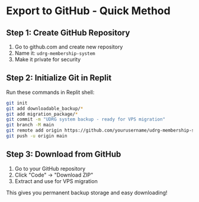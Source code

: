 # Export to GitHub - Quick Method

## Step 1: Create GitHub Repository
1. Go to github.com and create new repository
2. Name it: `udrg-membership-system`
3. Make it private for security

## Step 2: Initialize Git in Replit
Run these commands in Replit shell:

```bash
git init
git add downloadable_backup/*
git add migration_package/*
git commit -m "UDRG system backup - ready for VPS migration"
git branch -M main
git remote add origin https://github.com/yourusername/udrg-membership-system.git
git push -u origin main
```

## Step 3: Download from GitHub
1. Go to your GitHub repository
2. Click "Code" → "Download ZIP"
3. Extract and use for VPS migration

This gives you permanent backup storage and easy downloading!